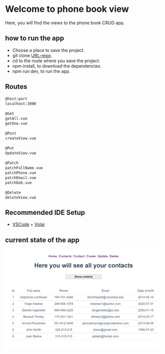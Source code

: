 # Welcome to phone book view

Here, you will find the views to the phone book CRUD app.

## how to run the app
  * Choose a place to save the project.
  * git clone [URL-repo](https://github.com/DannielF/crud_phone_book/tree/frontend/view-phone-book).
  * cd to the route where you save the project.
  * npm install, to download the dependencies.
  * npm run dev, to run the app.

## Routes
    @host:port
    localhost:3000

    @Get
    getAll.vue
    getOne.vue

    @Post
    createView.vue

    @Put
    UpdateView.vue

    @Patch
    patchFullName.vue
    patchPhone.vue
    patchEmail.vue
    patchDob.vue

    @Delete
    deleteView.vue
## Recommended IDE Setup

- [VSCode](https://code.visualstudio.com/) + [Volar](https://marketplace.visualstudio.com/items?itemName=johnsoncodehk.volar)

## current state of the app
![](https://github.com/DannielF/crud_phone_book/blob/frontend/view-phone-book/src/assets/phoneBook.png?raw=true)